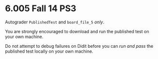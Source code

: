 # 6.005 Fall 14 PS3

Autograder `PublishedTest` and `board_file_5` *only*.

You are strongly encouraged to download and run the published test on your own machine.

Do not attempt to debug failures on Didit before you can *run and pass* the published test locally on your own machine.
